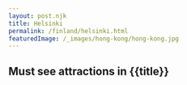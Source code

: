```yaml
---
layout: post.njk
title: Helsinki
permalink: /finland/helsinki.html
featuredImage: /_images/hong-kong/hong-kong.jpg
---
```

## Must see attractions in {{title}}
